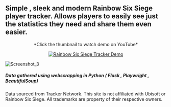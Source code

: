## Simple , sleek and modern Rainbow Six Siege player tracker. Allows players to easily see just the statistics they need and share them even easier.

<div align="center">
*Click the thumbnail to watch demo on YouTube*  
  
[![Rainbow Six Siege Tracker Demo](https://img.youtube.com/vi/oFQ6PCO8s7I/maxresdefault.jpg)](https://youtu.be/oFQ6PCO8s7I)  


</div>

![Screenshot_3](https://github.com/user-attachments/assets/3fa35466-ff06-427a-af7f-0b73952a8042)

##### Data gathered using webscrapping in Python ( Flask , Playwright , BeautifulSoup)
Data sourced from Tracker Network. This site is not affiliated with Ubisoft or Rainbow Six Siege. All trademarks are property of their respective owners.

